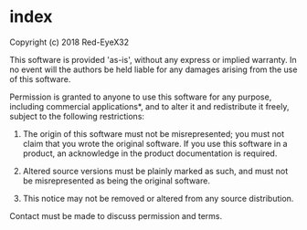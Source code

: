 # index

 Copyright (c) 2018 Red-EyeX32

 This software is provided 'as-is', without any express or implied
 warranty. In no event will the authors be held liable for any damages arising from the use of this software.

 Permission is granted to anyone to use this software for any purpose,
 including commercial applications*, and to alter it and redistribute it
 freely, subject to the following restrictions:

 1. The origin of this software must not be misrepresented; you must not
    claim that you wrote the original software. If you use this software
    in a product, an acknowledge in the product documentation is required.

 2. Altered source versions must be plainly marked as such, and must not
    be misrepresented as being the original software.

 3. This notice may not be removed or altered from any source distribution.

Contact must be made to discuss permission and terms.